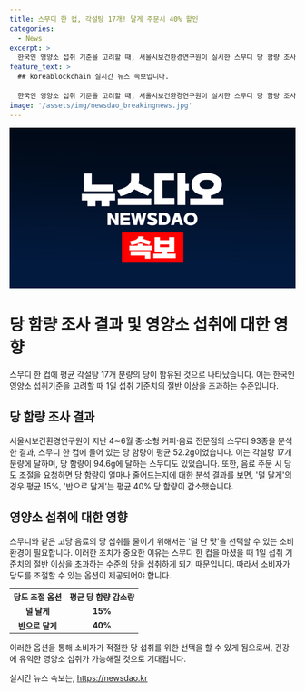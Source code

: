 ```yaml
---
title: 스무디 한 컵, 각설탕 17개! 달게 주문시 40% 할인
categories:
  - News
excerpt: >
  한국인 영양소 섭취 기준을 고려할 때, 서울시보건환경연구원이 실시한 스무디 당 함량 조사 결과가 충격적입니다. 평균 52.2g의 당이 함유된 스무디 한 컵은 각설탕 17개 분량에 달하며, 일일 섭취 기준치의 절반 이상을 초과합니다. 더욱이, 최고 당 함량은 94.6g에 이르는데, 이는 매우 높은 수치입니다. 연구원은 음료 주문 시 당도를 조절할 경우, 당 함량이 평균 15%에서 40%까지 감소한다고 밝혔습니다. 이에 박주성 서울시보건환경연구원장은 스무디와 같은 고당 음료의 당 섭취를 줄이기 위해 덜 단 맛을 선택할 수 있는 소비 환경이 필요하다고 강조했습니다.
feature_text: >
  ## koreablockchain 실시간 뉴스 속보입니다.

  한국인 영양소 섭취 기준을 고려할 때, 서울시보건환경연구원이 실시한 스무디 당 함량 조사 결과가 충격적입니다. 평균 52.2g의 당이 함유된 스무디 한 컵은 각설탕 17개 분량에 달하며, 일일 섭취 기준치의 절반 이상을 초과합니다. 더욱이, 최고 당 함량은 94.6g에 이르는데, 이는 매우 높은 수치입니다. 연구원은 음료 주문 시 당도를 조절할 경우, 당 함량이 평균 15%에서 40%까지 감소한다고 밝혔습니다. 이에 박주성 서울시보건환경연구원장은 스무디와 같은 고당 음료의 당 섭취를 줄이기 위해 덜 단 맛을 선택할 수 있는 소비 환경이 필요하다고 강조했습니다.
image: '/assets/img/newsdao_breakingnews.jpg'
---
```


<p><img src="/assets/img/newsdao_breakingnews.jpg" alt="koreablockchain 속보" /></p>

<h1>당 함량 조사 결과 및 영양소 섭취에 대한 영향</h1>

<p data-ke-size="size16">스무디 한 컵에 평균 각설탕 17개 분량의 당이 함유된 것으로 나타났습니다. 이는 한국인 영양소 섭취기준을 고려할 때 1일 섭취 기준치의 절반 이상을 초과하는 수준입니다.</p>

<h2 data-ke-size="size26">당 함량 조사 결과</h2>

<p data-ke-size="size16">서울시보건환경연구원이 지난 4∼6월 중·소형 커피·음료 전문점의 스무디 93종을 분석한 결과, 스무디 한 컵에 들어 있는 당 함량이 평균 52.2g이었습니다. 이는 각설탕 17개 분량에 달하며, 당 함량이 94.6g에 달하는 스무디도 있었습니다. 또한, 음료 주문 시 당도 조절을 요청하면 당 함량이 얼마나 줄어드는지에 대한 분석 결과를 보면, '덜 달게'의 경우 평균 15%, '반으로 달게'는 평균 40% 당 함량이 감소했습니다.</p>

<h2 data-ke-size="size26">영양소 섭취에 대한 영향</h2>

<p data-ke-size="size16">스무디와 같은 고당 음료의 당 섭취를 줄이기 위해서는 '덜 단 맛'을 선택할 수 있는 소비 환경이 필요합니다. 이러한 조치가 중요한 이유는 스무디 한 컵을 마셨을 때 1일 섭취 기준치의 절반 이상을 초과하는 수준의 당을 섭취하게 되기 때문입니다. 따라서 소비자가 당도를 조절할 수 있는 옵션이 제공되어야 합니다.</p>

<table>
  <tr>
    <th>당도 조절 옵션</th>
    <th>평균 당 함량 감소량</th>
  </tr>
  <tr>
    <td style="text-align: center; height: 17px;"><b>덜 달게</b></td>
    <td style="text-align: center; height: 17px;"><b>15%</b></td>
  </tr>
  <tr>
    <td style="text-align: center; height: 17px;"><b>반으로 달게</b></td>
    <td style="text-align: center; height: 17px;"><b>40%</b></td>
  </tr>
</table>

<p data-ke-size="size16">이러한 옵션을 통해 소비자가 적절한 당 섭취를 위한 선택을 할 수 있게 됨으로써, 건강에 유익한 영양소 섭취가 가능해질 것으로 기대됩니다.</p>
실시간 뉴스 속보는, <a href="https://newsdao.kr" rel="dofollow">https://newsdao.kr</a>


